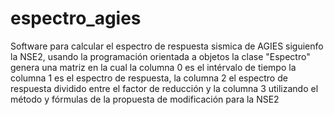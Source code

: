 # espectro_agies

Software para calcular el espectro de respuesta sismica de AGIES siguienfo la NSE2, usando la programación orientada a objetos la clase "Espectro" genera una matriz en la cual la columna 0 es el intérvalo de tiempo la columna 1 es el espectro de respuesta, la columna 2 el espectro de respuesta dividido entre el factor de reducción y la columna 3 utilizando el método y fórmulas de la propuesta de modificación para la NSE2
